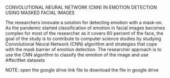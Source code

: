 CONVOLUTIONAL NEURAL NETWORK (CNN) IN EMOTION DETECTION USING MASKED FACIAL IMAGES

The researchers innovate a solution for detecting emotion with a mask-on. As the pandemic started classification of emotion in facial images becomes complex for most of the researcher as it covers 60 percent of the face, the goal of the study is to contribute to computer science studies by studying Convolutional Neural Network (CNN) algorithm and strategies that cope with the mask barrier of emotion detection. The researcher approach is to use the CNN algorithm to classify the emotion of the image and use AffectNet datasets


NOTE: open the google drive link file to download the file in google drive
